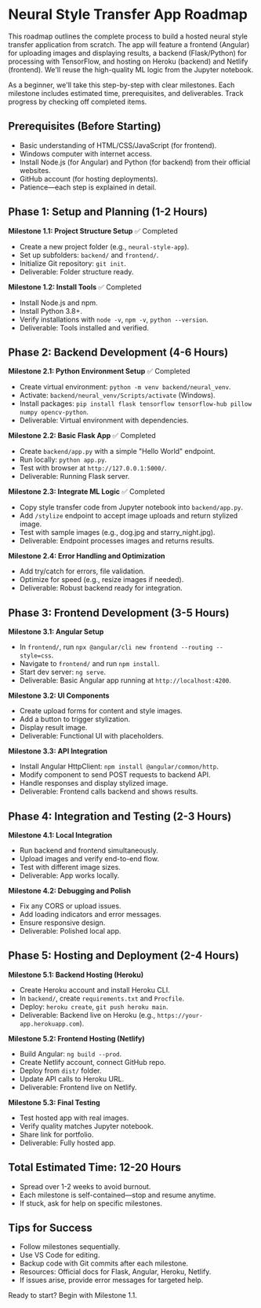 # Neural Style Transfer App Roadmap

This roadmap outlines the complete process to build a hosted neural style transfer application from scratch. The app will feature a frontend (Angular) for uploading images and displaying results, a backend (Flask/Python) for processing with TensorFlow, and hosting on Heroku (backend) and Netlify (frontend). We'll reuse the high-quality ML logic from the Jupyter notebook.

As a beginner, we'll take this step-by-step with clear milestones. Each milestone includes estimated time, prerequisites, and deliverables. Track progress by checking off completed items.

## Prerequisites (Before Starting)
- Basic understanding of HTML/CSS/JavaScript (for frontend).
- Windows computer with internet access.
- Install Node.js (for Angular) and Python (for backend) from their official websites.
- GitHub account (for hosting deployments).
- Patience—each step is explained in detail.

## Phase 1: Setup and Planning (1-2 Hours)
**Milestone 1.1: Project Structure Setup** ✅ Completed
- Create a new project folder (e.g., `neural-style-app`).
- Set up subfolders: `backend/` and `frontend/`.
- Initialize Git repository: `git init`.
- Deliverable: Folder structure ready.

**Milestone 1.2: Install Tools** ✅ Completed
- Install Node.js and npm.
- Install Python 3.8+.
- Verify installations with `node -v`, `npm -v`, `python --version`.
- Deliverable: Tools installed and verified.

## Phase 2: Backend Development (4-6 Hours)
**Milestone 2.1: Python Environment Setup** ✅ Completed
- Create virtual environment: `python -m venv backend/neural_venv`.
- Activate: `backend/neural_venv/Scripts/activate` (Windows).
- Install packages: `pip install flask tensorflow tensorflow-hub pillow numpy opencv-python`.
- Deliverable: Virtual environment with dependencies.

**Milestone 2.2: Basic Flask App** ✅ Completed
- Create `backend/app.py` with a simple "Hello World" endpoint.
- Run locally: `python app.py`.
- Test with browser at `http://127.0.0.1:5000/`.
- Deliverable: Running Flask server.

**Milestone 2.3: Integrate ML Logic** ✅ Completed
- Copy style transfer code from Jupyter notebook into `backend/app.py`.
- Add `/stylize` endpoint to accept image uploads and return stylized image.
- Test with sample images (e.g., dog.jpg and starry_night.jpg).
- Deliverable: Endpoint processes images and returns results.

**Milestone 2.4: Error Handling and Optimization**
- Add try/catch for errors, file validation.
- Optimize for speed (e.g., resize images if needed).
- Deliverable: Robust backend ready for integration.

## Phase 3: Frontend Development (3-5 Hours)
**Milestone 3.1: Angular Setup**
- In `frontend/`, run `npx @angular/cli new frontend --routing --style=css`.
- Navigate to `frontend/` and run `npm install`.
- Start dev server: `ng serve`.
- Deliverable: Basic Angular app running at `http://localhost:4200`.

**Milestone 3.2: UI Components**
- Create upload forms for content and style images.
- Add a button to trigger stylization.
- Display result image.
- Deliverable: Functional UI with placeholders.

**Milestone 3.3: API Integration**
- Install Angular HttpClient: `npm install @angular/common/http`.
- Modify component to send POST requests to backend API.
- Handle responses and display stylized image.
- Deliverable: Frontend calls backend and shows results.

## Phase 4: Integration and Testing (2-3 Hours)
**Milestone 4.1: Local Integration**
- Run backend and frontend simultaneously.
- Upload images and verify end-to-end flow.
- Test with different image sizes.
- Deliverable: App works locally.

**Milestone 4.2: Debugging and Polish**
- Fix any CORS or upload issues.
- Add loading indicators and error messages.
- Ensure responsive design.
- Deliverable: Polished local app.

## Phase 5: Hosting and Deployment (2-4 Hours)
**Milestone 5.1: Backend Hosting (Heroku)**
- Create Heroku account and install Heroku CLI.
- In `backend/`, create `requirements.txt` and `Procfile`.
- Deploy: `heroku create`, `git push heroku main`.
- Deliverable: Backend live on Heroku (e.g., `https://your-app.herokuapp.com`).

**Milestone 5.2: Frontend Hosting (Netlify)**
- Build Angular: `ng build --prod`.
- Create Netlify account, connect GitHub repo.
- Deploy from `dist/` folder.
- Update API calls to Heroku URL.
- Deliverable: Frontend live on Netlify.

**Milestone 5.3: Final Testing**
- Test hosted app with real images.
- Verify quality matches Jupyter notebook.
- Share link for portfolio.
- Deliverable: Fully hosted app.

## Total Estimated Time: 12-20 Hours
- Spread over 1-2 weeks to avoid burnout.
- Each milestone is self-contained—stop and resume anytime.
- If stuck, ask for help on specific milestones.

## Tips for Success
- Follow milestones sequentially.
- Use VS Code for editing.
- Backup code with Git commits after each milestone.
- Resources: Official docs for Flask, Angular, Heroku, Netlify.
- If issues arise, provide error messages for targeted help.

Ready to start? Begin with Milestone 1.1.